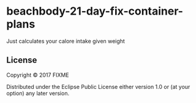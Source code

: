 # beachbody-21-day-fix-container-plans

Just calculates your calore intake given weight

## License

Copyright © 2017 FIXME

Distributed under the Eclipse Public License either version 1.0 or (at
your option) any later version.

